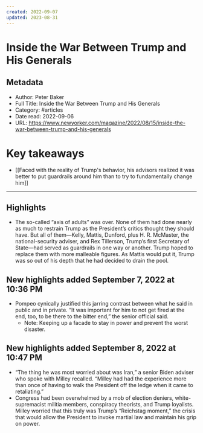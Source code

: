 ```yaml
---
created: 2022-09-07
updated: 2023-08-31
---
```

# Inside the War Between Trump and His Generals

## Metadata
- Author: Peter Baker
- Full Title: Inside the War Between Trump and His Generals
- Category: #articles
- Date read: 2022-09-06
- URL: https://www.newyorker.com/magazine/2022/08/15/inside-the-war-between-trump-and-his-generals
# Key takeaways
- [[Faced with the reality of Trump's behavior, his advisors realized it was better to put guardrails around him than to try to fundamentally change him]]

---

## Highlights
- The so-called “axis of adults” was over. None of them had done nearly as much to restrain Trump as the President’s critics thought they should have. But all of them—Kelly, Mattis, Dunford, plus H. R. McMaster, the national-security adviser, and Rex Tillerson, Trump’s first Secretary of State—had served as guardrails in one way or another. Trump hoped to replace them with more malleable figures. As Mattis would put it, Trump was so out of his depth that he had decided to drain the pool.
## New highlights added September 7, 2022 at 10:36 PM
- Pompeo cynically justified this jarring contrast between what he said in public and in private. “It was important for him to not get fired at the end, too, to be there to the bitter end,” the senior official said.
    - Note: Keeping up a facade to stay in power and prevent the worst disaster.
## New highlights added September 8, 2022 at 10:47 PM
- “The thing he was most worried about was Iran,” a senior Biden adviser who spoke with Milley recalled. “Milley had had the experience more than once of having to walk the President off the ledge when it came to retaliating.”
- Congress had been overwhelmed by a mob of election deniers, white-supremacist militia members, conspiracy theorists, and Trump loyalists. Milley worried that this truly was Trump’s “Reichstag moment,” the crisis that would allow the President to invoke martial law and maintain his grip on power.
